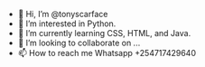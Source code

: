 - 👋 Hi, I’m @tonyscarface
- 👀 I’m interested in Python.
- 🌱 I’m currently learning CSS, HTML, and Java.
- 💞️ I’m looking to collaborate on ...
- 📫 How to reach me Whatsapp +254717429640

<!---
tonyscarface/tonyscarface is a ✨ special ✨ repository because its `README.md` (this file) appears on your GitHub profile.
You can click the Preview link to take a look at your changes.
--->
